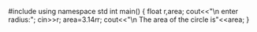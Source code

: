#include<iostream>
  using namespace std
int main()
{
  float r,area;
  cout<<"\n enter radius:";
  cin>>r;
  area=3.14*r*r;
  cout<<"\n The area of the circle is"<<area;
}
